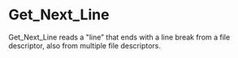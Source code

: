 # Get_Next_Line
Get_Next_Line reads a "line” that ends with a line break from a file descriptor, 
also from multiple file descriptors. 
